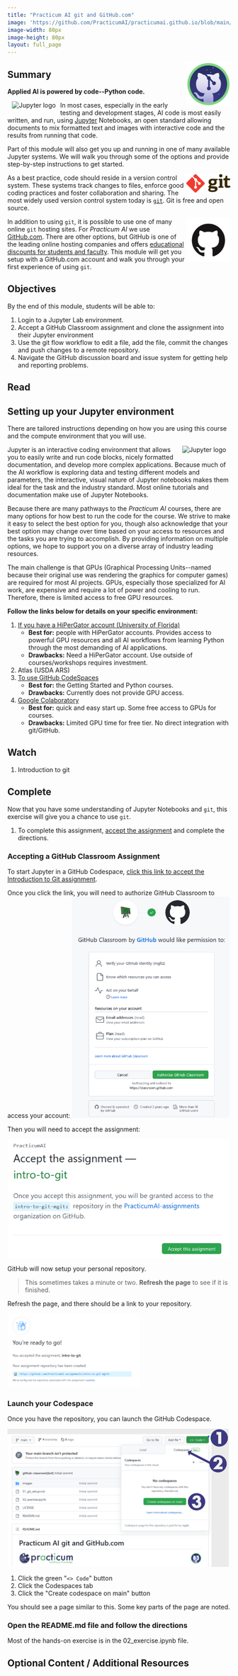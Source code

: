 ```yaml
---
title: "Practicum AI git and GitHub.com"
image: 'https://github.com/PracticumAI/practicumai.github.io/blob/main/images/icons/practicumai_git.png?raw=true'
image-width: 80px
image-height: 80px
layout: full_page
---
```


<img src='https://github.com/PracticumAI/practicumai.github.io/blob/main/images/icons/practicumai_git.png?raw=true' align='right' width=100>

## Summary

**Applied AI is powered by code--Python code.**

<img src='https://raw.githubusercontent.com/PracticumAI/practicumai.github.io/main/images/features/Jupyter_logo.svg' align='left' alt='Jupyter logo' style="padding: 0px 10px 10px 10px">In most cases, especially in the early testing and development stages, AI code is most easily written, and run, using [Jupyter](https://jupyter.org/) Notebooks, an open standard allowing documents to mix formatted text and images with interactive code and the results from running that code.

Part of this module will also get you up and running in one of many available Jupyter systems. We will walk you through some of the options and provide step-by-step instructions to get started.

<img src='https://raw.githubusercontent.com/PracticumAI/getting_started/main/images/Git-Logo-2Color.svg' align='right' width=100 alt='git logo'>As a best practice, code should reside in a version control system. These systems track changes to files, enforce good coding practices and foster collaboration and sharing. The most widely used version control system today is [`git`](http://git-scm.com/). Git is free and open source.

<img src='https://raw.githubusercontent.com/PracticumAI/getting_started/main/images/GitHub-Mark.png'  align='right' width=100 alt='GitHub logo'>In addition to using `git`, it is possible to use one of many online `git` hosting sites. For *Practicum AI* we use [GitHub.com](https://github.com/). There are other options, but GitHub is one of the leading online hosting companies and offers [educational discounts for students and faculty](https://education.github.com/). This module will get you setup with a GitHub.com account and walk you through your first experience of using `git`.

## Objectives

By the end of this module, students will be able to:

1. Login to a Jupyter Lab environment.
1. Accept a GitHub Classroom assignment and clone the assignment into their Jupyter environment
1. Use the git flow workflow to edit a file, add the file, commit the changes and push changes to a remote repository.
1. Navigate the GitHub discussion board and issue system for getting help and reporting problems.

## Read

## Setting up your Jupyter environment

There are tailored instructions depending on how you are using this course and the compute environment that you will use.

<img src='https://raw.githubusercontent.com/PracticumAI/practicumai.github.io/main/images/features/Jupyter_logo.svg' align='right' alt='Jupyter logo' style="padding: 0px 10px 10px 10px">Jupyter is an interactive coding environment that allows you to easily write and run code blocks, nicely formatted documentation, and develop more complex applications. Because much of the AI workflow is exploring data and testing different models and parameters, the interactive, visual nature of Jupyter notebooks makes them ideal for the task and the industry standard. Most online tutorials and documentation make use of Jupyter Notebooks.

Because there are many pathways to the *Practicum AI* courses, there are many options for how best to run the code for the course. We strive to make it easy to select the best option for you, though also acknowledge that your best option may change over time based on your access to resources and the tasks you are trying to accomplish. By providing information on multiple options, we hope to support you on a diverse array of industry leading resources.

The main challenge is that GPUs (Graphical Processing Units--named because their original use was rendering the graphics for computer games) are required for most AI projects. GPUs, especially those specialized for AI work, are expensive and require a lot of power and cooling to run. Therefore, there is limited access to free GPU resources.

**Follow the links below for details on your specific environment:**

   1. [If you have a HiPerGator account (University of Florida)](/getting_started/HiPerGator/)
      - **Best for:** people with HiPerGator accounts. Provides access to powerful GPU resources and all AI workflows from learning Python through the most demanding of AI applications.
      - **Drawbacks:** Need a HiPerGator account. Use outside of courses/workshops requires investment.
   1. Atlas (USDA ARS)
   1. [To use GitHub CodeSpaces](/getting_started/Codespaces/)
      - **Best for:** the Getting Started and Python courses.
      - **Drawbacks:** Currently does not provide GPU access.
   1. [Google Colaboratory](/getting_started/GoogleColab)
      - **Best for:** quick and easy start up. Some free access to GPUs for courses.
      - **Drawbacks:** Limited GPU time for free tier. No direct integration with git/GitHub.

## Watch

1. Introduction to git

## Complete

Now that you have some understanding of Jupyter Notebooks and `git`, this exercise will give you a chance to use `git`. 

1. To complete this assignment, [accept the assignment](https://classroom.github.com/a/l2VposaG) and complete the directions.

### Accepting a GitHub Classroom Assignment

To start Jupyter in a GitHub Codespace, [click this link to accept the Introduction to Git assignment](https://classroom.github.com/a/l2VposaG).

Once you click the link, you will need to authorize GitHub Classroom to access your account:
![Screenshot of the authorization question when accepting an assignment for the first time](/images/github_authorize.png)

Then you will need to accept the assignment:

![Screenshot of the accept assignment page in GitHub Classroom](/images/github_accept_assignment.png)

GitHub will now setup your personal repository.

> This sometimes takes a minute or two. **Refresh the page** to see if it is finished.

Refresh the page, and there should be a link to your repository.

![Screenshot of the ready to go page showing the link to your repository](/images/github_ready.png)

### Launch your Codespace

Once you have the repository, you can launch the GitHub Codespace.

![Screenshot of the steps to launch a Codespace](/images/github_codespaces_launch.png)

1. Click the green "`<> Code`" button
1. Click the Codespaces tab
1. Click the "Create codespace on main" button

You should see a page similar to this. Some key parts of the page are noted.

### Open the README.md file and follow the directions

Most of the hands-on exercise is in the 02_exercise.ipynb file.

## Optional Content / Additional Resources
